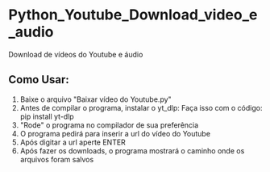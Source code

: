 # Python_Youtube_Download_video_e_audio
Download de vídeos do Youtube e áudio

## Como Usar:

1) Baixe o arquivo "Baixar vídeo do Youtube.py"
2) Antes de compilar o programa, instalar o yt_dlp:
    Faça isso com o código: pip install yt-dlp
3) "Rode" o programa no compilador de sua preferência
4) O programa pedirá para inserir a url do vídeo do Youtube
5) Após digitar a url aperte ENTER
6) Após fazer os downloads, o programa mostrará o caminho onde os arquivos foram salvos


